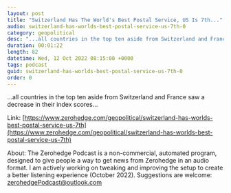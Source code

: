 ```yaml
---
layout: post
title: "Switzerland Has The World's Best Postal Service, US Is 7th..."
audio: switzerland-has-worlds-best-postal-service-us-7th-0
category: geopolitical
desc: "...all countries in the top ten aside from Switzerland and France saw a decrease in their index scores..."
duration: 00:01:22
length: 82
datetime: Wed, 12 Oct 2022 08:15:00 +0000
tags: podcast
guid: switzerland-has-worlds-best-postal-service-us-7th-0
order: 0
---
```

...all countries in the top ten aside from Switzerland and France saw a decrease in their index scores...

Link: [https://www.zerohedge.com/geopolitical/switzerland-has-worlds-best-postal-service-us-7th](https://www.zerohedge.com/geopolitical/switzerland-has-worlds-best-postal-service-us-7th)

About: The Zerohedge Podcast is a non-commercial, automated program, designed to give people a way to get news from Zerohedge in an audio format.  I am actively working on tweaking and improving the setup to create a better listening experience (October 2022).  Suggestions are welcome: [zerohedgePodcast@outlook.com](mailto:zerohedgePodcast@outlook.com)